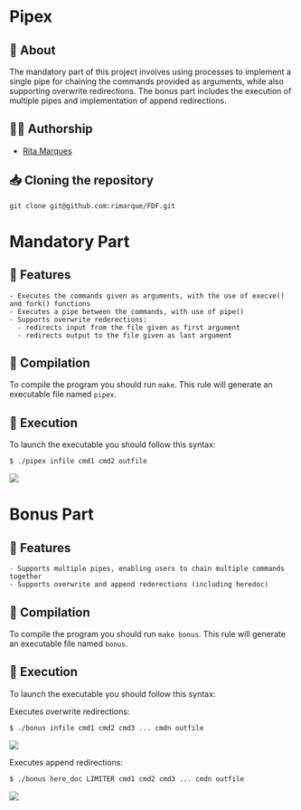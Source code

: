 # **Pipex**

## :speech_balloon: **About**
The mandatory part of this project involves using processes to implement a single pipe for chaining the commands provided as arguments, while also supporting overwrite redirections. The bonus part includes the execution of multiple pipes and implementation of append redirections.

## 🙋‍♀️ **Authorship**
- [Rita Marques](https://github.com/rimarque)

## :inbox_tray: **Cloning the repository**

```shell
git clone git@github.com:rimarque/FDF.git 
```

# Mandatory Part

## 💎 **Features**
```
- Executes the commands given as arguments, with the use of execve() and fork() functions
- Executes a pipe between the commands, with use of pipe()
- Supports overwrite rederections:
  - redirects input from the file given as first argument
  - redirects output to the file given as last argument
```

## :link: **Compilation**
To compile the program you should run `make`.
This rule will generate an executable file named `pipex`.

## :gun: Execution

To launch the executable you should follow this syntax:

```sh
$ ./pipex infile cmd1 cmd2 outfile
```
<td><image src="img/mandatory.png"></td>

# Bonus Part

## 💎 **Features**
```
- Supports multiple pipes, enabling users to chain multiple commands together
- Supports overwrite and append rederections (including heredoc)
```

## :link: **Compilation**
To compile the program you should run `make bonus`.
This rule will generate an executable file named `bonus`.

## 🔫 Execution

To launch the executable you should follow this syntax:

Executes overwrite redirections:

```sh
$ ./bonus infile cmd1 cmd2 cmd3 ... cmdn outfile
```
<td><image src="img/bonus_overwrite.png"></td>

Executes append redirections:

```sh
$ ./bonus here_doc LIMITER cmd1 cmd2 cmd3 ... cmdn outfile
```
<td><image src="img/bonus_append.png"></td>
